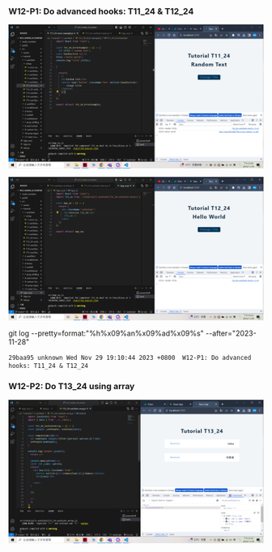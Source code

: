 
### W12-P1: Do advanced hooks: T11_24 & T12_24
 
![](w12-p1-1.png)
 
![](w12-p1-2.png)

 git log --pretty=format:"%h%x09%an%x09%ad%x09%s" --after="2023-11-28"

```
29baa95 unknown Wed Nov 29 19:10:44 2023 +0800  W12-P1: Do advanced hooks: T11_24 & T12_24
```

### W12-P2: Do T13_24 using array
 
![](w12-p2.png)